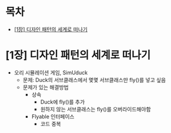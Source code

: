 # 목차
- [[1장] 디자인 패턴의 세계로 떠나기](#디자인-패턴의-세계로-떠나기)
# [1장] 디자인 패턴의 세계로 떠나기
- 오리 시뮬레이션 게임, SimUduck
    - 문제: Duck의 서브클래스에서 몇몇 서브클래스만 fly()를 넣고 싶음
    - 문제가 있는 해결방법
        - 상속
            - Duck에 fly()를 추가
            - 원하지 않는 서브클래스는 fly()를 오버라이드해야함
        - Flyable 인터페이스
            - 코드 중복
    
